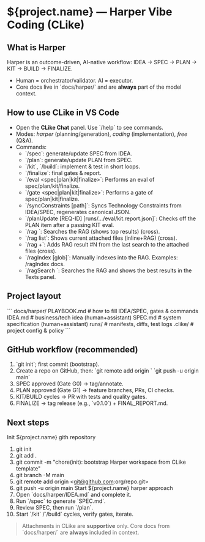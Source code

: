 # ${project.name} — Harper Vibe Coding (CLike)

## What is Harper
Harper is an outcome-driven, AI-native workflow: IDEA → SPEC → PLAN → KIT → BUILD → FINALIZE.
- Human = orchestrator/validator. AI = executor.
- Core docs live in \`docs/harper/\` and are **always** part of the model context.

## How to use CLike in VS Code
- Open the **CLike Chat** panel. Use \`/help\` to see commands.
- Modes: *harper* (planning/generation), *coding* (implementation), *free* (Q&A).
- Commands:
  - \`/spec\`: generate/update SPEC from IDEA.
  - \`/plan\`: generate/update PLAN from SPEC.
  - \`/kit\`, \`/build\`: implement & test in short loops.
  - \`/finalize\`: final gates & report.
  - \`/eval <spec|plan|kit|finalize>\`: Performs an eval of spec/plan/kit/finalize.
  - \`/gate <spec|plan|kit|finalize>\`: Performs a gate of spec/plan|kit|finalize. 
  - \`/syncConstraints [path]\`: Syncs Technology Constraints from IDEA/SPEC, regenerates canonical JSON.
  - \`/planUpdate [REQ-ID] [runs/.../eval/kit.report.json]\`: Checks off the PLAN item after a passing KIT eval.
  - \`/rag <query>\`: Searches the RAG (shows top results) (cross).
  - \`/rag list\`: Shows current attached files (inline+RAG) (cross).
  - \`/rag +<N>\`: Adds RAG result #N from the last search to the attached files (cross).
  - \`/ragIndex [glob]\`: Manually indexes into the RAG. Examples: /ragIndex docs.
  - \`/ragSearch <query>\`: Searches the RAG and shows the best results in the Texts panel.

## Project layout
\`\`\`
docs/harper/
  PLAYBOOK.md   # how to fill IDEA/SPEC, gates & commands
  IDEA.md       # business/tech idea (human+assistant)
  SPEC.md       # system specification (human+assistant)
runs/           # manifests, diffs, test logs
.clike/         # project config & policy
\`\`\`

## GitHub workflow (recommended)
1. \`git init\`; first commit (bootstrap).
2. Create a repo on GitHub, then:
   \`git remote add origin <your-repo-url>\`
   \`git push -u origin main\`
3. SPEC approved (Gate G0) → tag/annotate.
4. PLAN approved (Gate G1) → feature branches, PRs, CI checks.
5. KIT/BUILD cycles → PR with tests and quality gates.
6. FINALIZE → tag release (e.g., \`v0.1.0\`) + FINAL_REPORT.md.

## Next steps
Init ${project.name} gith repository
1. git init
2. git add .
3. git commit -m "chore(init): bootstrap Harper workspace from CLike template"
4. git branch -M main
5. git remote add origin <git@github.com:org/repo.git>
6. git push -u origin main
Start ${project.name} harper approach
7. Open \`docs/harper/IDEA.md\` and complete it.
8. Run \`/spec\` to generate \`SPEC.md\`.
9. Review SPEC, then run \`/plan\`.
10. Start \`/kit\` /\`/build\` cycles, verify gates, iterate.

> Attachments in CLike are **supportive** only. Core docs from \`docs/harper/\` are **always** included in context.